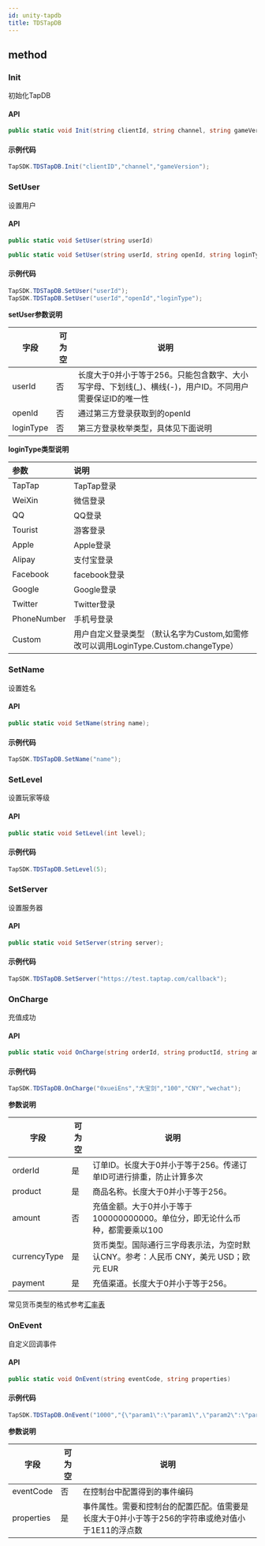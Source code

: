 ```yaml
---
id: unity-tapdb
title: TDSTapDB
---
```

## method
### Init
初始化TapDB

#### API

```cs
public static void Init(string clientId, string channel, string gameVersion)
```

#### 示例代码

```cs
TapSDK.TDSTapDB.Init("clientID","channel","gameVersion");
```

### SetUser
设置用户

#### API

```cs
public static void SetUser(string userId)

public static void SetUser(string userId, string openId, string loginType)
```

#### 示例代码

```cs
TapSDK.TDSTapDB.SetUser("userId");
TapSDK.TDSTapDB.SetUser("userId","openId","loginType");
```

**setUser参数说明**

| 字段        | 可为空 | 说明                                                           |
| --------- | --- | ------------------------------------------------------------ |
| userId    | 否   | 长度大于0并小于等于256。只能包含数字、大小写字母、下划线(\_)、横线(-)，用户ID。不同用户需要保证ID的唯一性 |
| openId    | 否   | 通过第三方登录获取到的openId                                            |
| loginType | 否   | 第三方登录枚举类型，具体见下面说明                                            |

**loginType类型说明**

| 参数          | 说明                                                           |
| :---------- | :----------------------------------------------------------- |
| TapTap      | TapTap登录                                                     |
| WeiXin      | 微信登录                                                         |
| QQ          | QQ登录                                                         |
| Tourist     | 游客登录                                                         |
| Apple       | Apple登录                                                      |
| Alipay      | 支付宝登录                                                        |
| Facebook    | facebook登录                                                   |
| Google      | Google登录                                                     |
| Twitter     | Twitter登录                                                    |
| PhoneNumber | 手机号登录                                                        |
| Custom      | 用户自定义登录类型  （默认名字为Custom,如需修改可以调用LoginType.Custom.changeType） |

### SetName
设置姓名

#### API

```cs
public static void SetName(string name);
```

#### 示例代码

```cs
TapSDK.TDSTapDB.SetName("name");
```

### SetLevel
设置玩家等级

#### API

```cs
public static void SetLevel(int level);
```

#### 示例代码

```cs
TapSDK.TDSTapDB.SetLevel(5);
```

### SetServer
设置服务器

#### API

```cs
public static void SetServer(string server);
```

#### 示例代码

```cs
TapSDK.TDSTapDB.SetServer("https://test.taptap.com/callback");
```

### OnCharge
充值成功

#### API

```cs
public static void OnCharge(string orderId, string productId, string amount, string currencyType, string payment)
```

#### 示例代码

```cs
TapSDK.TDSTapDB.OnCharge("0xueiEns","大宝剑","100","CNY","wechat");
```

**参数说明**

| 字段           | 可为空 | 说明                                                |
| ------------ | --- | ------------------------------------------------- |
| orderId      | 是   | 订单ID。长度大于0并小于等于256。传递订单ID可进行排重，防止计算多次             |
| product      | 是   | 商品名称。长度大于0并小于等于256。                               |
| amount       | 否   | 充值金额。大于0并小于等于100000000000。单位分，即无论什么币种，都需要乘以100    |
| currencyType | 是   | 货币类型。国际通行三字母表示法，为空时默认CNY。参考：人民币 CNY，美元 USD；欧元 EUR |
| payment      | 是   | 充值渠道。长度大于0并小于等于256。                               |

常见货币类型的格式参考<a target="_blank" href="https://www.tapdb.com/docs/zh_CN/features/exchangeRate.html">汇率表</a>

### OnEvent
自定义回调事件

#### API

```cs
public static void OnEvent(string eventCode, string properties)
```

#### 示例代码

```cs
TapSDK.TDSTapDB.OnEvent("1000","{\"param1\":\"param1\",\"param2\":\"param2\"}");
```

**参数说明**

| 字段         | 可为空 | 说明                                                   |
| ---------- | --- | ---------------------------------------------------- |
| eventCode  | 否   | 在控制台中配置得到的事件编码                                       |
| properties | 是   | 事件属性。需要和控制台的配置匹配。值需要是长度大于0并小于等于256的字符串或绝对值小于1E11的浮点数 |
